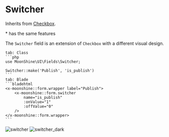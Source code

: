 # Switcher

Inherits from [Checkbox](/docs/{{version}}/fields/checkbox).

\* has the same features

The `Switcher` field is an extension of `Checkbox` with a different visual design.

~~~tabs
tab: Class
```php
use MoonShine\UI\Fields\Switcher;

Switcher::make('Publish', 'is_publish')
```
tab: Blade
```bladehtml
<x-moonshine::form.wrapper label="Publish">
    <x-moonshine::form.switcher
        name="is_publish"
        :onValue="1"
        :offValue="0"
    />
</x-moonshine::form.wrapper>
```
~~~

![switcher](https://raw.githubusercontent.com/moonshine-software/doc/3.x/resources/screenshots/switcher.png#light)
![switcher_dark](https://raw.githubusercontent.com/moonshine-software/doc/3.x/resources/screenshots/switcher_dark.png#dark)
